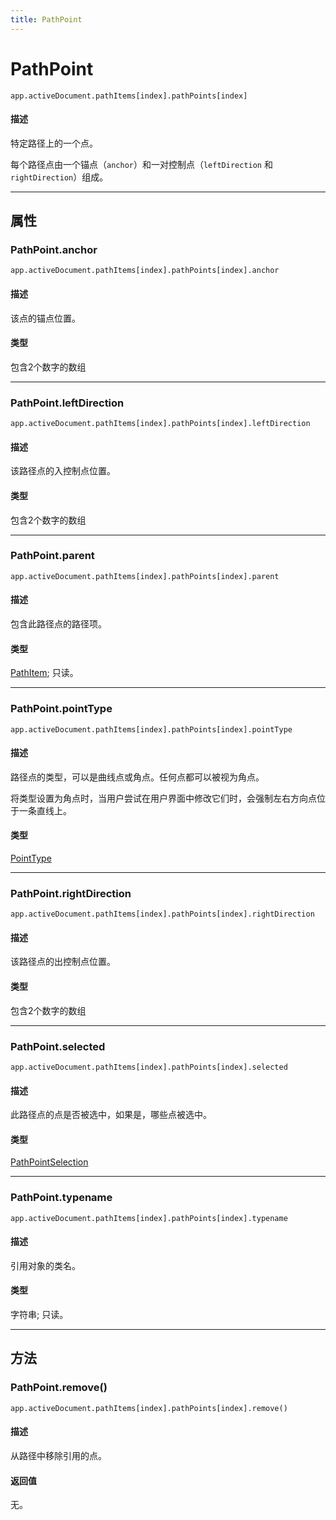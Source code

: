 ```yaml
---
title: PathPoint
---
```

# PathPoint

`app.activeDocument.pathItems[index].pathPoints[index]`

#### 描述

特定路径上的一个点。

每个路径点由一个锚点（`anchor`）和一对控制点（`leftDirection` 和 `rightDirection`）组成。

---

## 属性

### PathPoint.anchor

`app.activeDocument.pathItems[index].pathPoints[index].anchor`

#### 描述

该点的锚点位置。

#### 类型

包含2个数字的数组

---

### PathPoint.leftDirection

`app.activeDocument.pathItems[index].pathPoints[index].leftDirection`

#### 描述

该路径点的入控制点位置。

#### 类型

包含2个数字的数组

---

### PathPoint.parent

`app.activeDocument.pathItems[index].pathPoints[index].parent`

#### 描述

包含此路径点的路径项。

#### 类型

[PathItem](.././PathItem); 只读。

---

### PathPoint.pointType

`app.activeDocument.pathItems[index].pathPoints[index].pointType`

#### 描述

路径点的类型，可以是曲线点或角点。任何点都可以被视为角点。

将类型设置为角点时，当用户尝试在用户界面中修改它们时，会强制左右方向点位于一条直线上。

#### 类型

[PointType](../scripting-constants#pointtype)

---

### PathPoint.rightDirection

`app.activeDocument.pathItems[index].pathPoints[index].rightDirection`

#### 描述

该路径点的出控制点位置。

#### 类型

包含2个数字的数组

---

### PathPoint.selected

`app.activeDocument.pathItems[index].pathPoints[index].selected`

#### 描述

此路径点的点是否被选中，如果是，哪些点被选中。

#### 类型

[PathPointSelection](../scripting-constants#pathpointselection)

---

### PathPoint.typename

`app.activeDocument.pathItems[index].pathPoints[index].typename`

#### 描述

引用对象的类名。

#### 类型

字符串; 只读。

---

## 方法

### PathPoint.remove()

`app.activeDocument.pathItems[index].pathPoints[index].remove()`

#### 描述

从路径中移除引用的点。

#### 返回值

无。
```